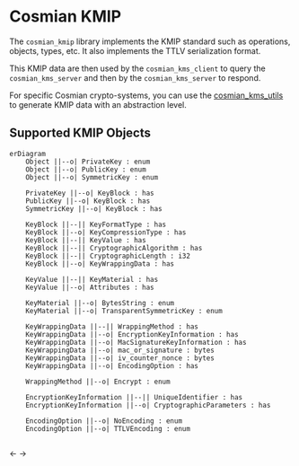 # Cosmian KMIP

The `cosmian_kmip` library implements the KMIP standard such as operations, objects, types, etc.
It also implements the TTLV serialization format.

This KMIP data are then used by the `cosmian_kms_client` to query the `cosmian_kms_server` and then by the `cosmian_kms_server` to respond.

For specific Cosmian crypto-systems, you can use the [cosmian_kms_utils](http://gitlab.cosmian.com/core/kms/-/tree/main/utils) to generate KMIP data with an abstraction level.

## Supported KMIP Objects

```mermaid
erDiagram
    Object ||--o| PrivateKey : enum
    Object ||--o| PublicKey : enum
    Object ||--o| SymmetricKey : enum
    
    PrivateKey ||--o| KeyBlock : has
    PublicKey ||--o| KeyBlock : has
    SymmetricKey ||--o| KeyBlock : has

    KeyBlock ||--|| KeyFormatType : has
    KeyBlock ||--o| KeyCompressionType : has
    KeyBlock ||--|| KeyValue : has
    KeyBlock ||--|| CryptographicAlgorithm : has
    KeyBlock ||--|| CryptographicLength : i32
    KeyBlock ||--o| KeyWrappingData : has

    KeyValue ||--|| KeyMaterial : has
    KeyValue ||--o| Attributes : has

    KeyMaterial ||--o| BytesString : enum
    KeyMaterial ||--o| TransparentSymmetricKey : enum

    KeyWrappingData ||--|| WrappingMethod : has
    KeyWrappingData ||--o| EncryptionKeyInformation : has
    KeyWrappingData ||--o| MacSignatureKeyInformation : has
    KeyWrappingData ||--o| mac_or_signature : bytes
    KeyWrappingData ||--o| iv_counter_nonce : bytes
    KeyWrappingData ||--o| EncodingOption : has

    WrappingMethod ||--o| Encrypt : enum

    EncryptionKeyInformation ||--|| UniqueIdentifier : has
    EncryptionKeyInformation ||--o| CryptographicParameters : has

    EncodingOption ||--o| NoEncoding : enum
    EncodingOption ||--o| TTLVEncoding : enum
    
```

<!-- 

    Unsupported WrappingMethods

    WrappingMethod ||--o| MACSign : enum
    WrappingMethod ||--o| EncryptThenMACSign : enum
    WrappingMethod ||--o| MACSignThenEncrypt : enum
    WrappingMethod ||--o| TR31 : enum

-->

<-
->
